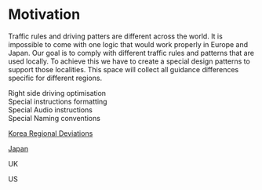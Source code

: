 Motivation
==========

Traffic rules and driving patters are different across the world. It is impossible to come with one logic that would work properly in Europe and Japan. Our goal is to comply with different traffic rules and patterns that are used locally. To achieve this we have to create a special design patterns to support those localities. This space will collect all guidance differences specific for different regions.

Right side driving optimisation  
Special instructions formatting  
Special Audio instructions  
Special Naming conventions

[Korea Regional Deviations](https://github.com/tomtom-internal/nie-ux-spec/blob/main/Region%20specific%20designs/Korea/Korea.md)

[Japan](https://github.com/tomtom-internal/nie-ux-spec/blob/main/Region%20specific%20designs/Japan/Japan.md)

UK

US